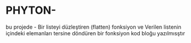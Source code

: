 # PHYTON- 
bu projede - Bir listeyi düzleştiren (flatten) fonksiyon ve  Verilen listenin içindeki elemanları tersine döndüren bir fonksiyon kod bloğu yazılmısştır 
